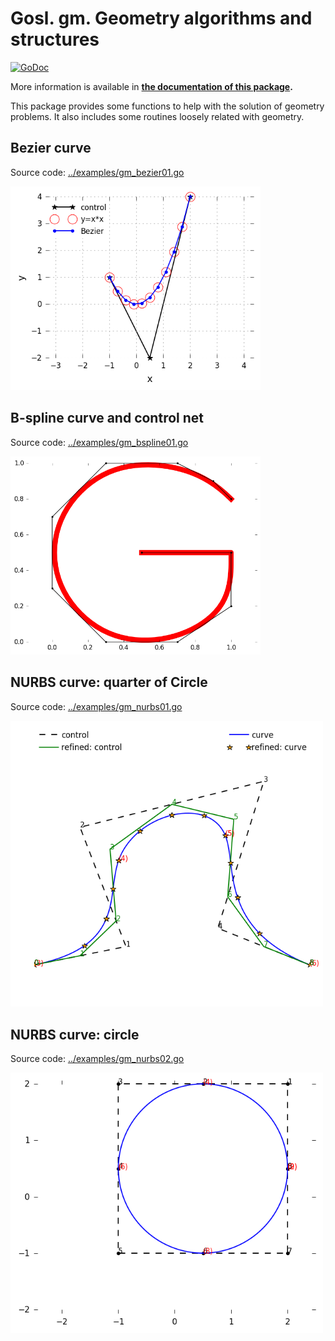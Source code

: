 # Gosl. gm. Geometry algorithms and structures

[![GoDoc](https://godoc.org/github.com/cpmech/gosl/gm?status.svg)](https://godoc.org/github.com/cpmech/gosl/gm) 

More information is available in **[the documentation of this package](https://godoc.org/github.com/cpmech/gosl/gm).**

This package provides some functions to help with the solution of geometry problems. It also
includes some routines loosely related with geometry.

## Bezier curve

Source code: <a href="../examples/gm_bezier01.go">../examples/gm_bezier01.go</a>

<div id="container">
<p><img src="../examples/figs/gm_bezier01.png" width="400"></p>
</div>



## B-spline curve and control net

Source code: <a href="../examples/gm_bspline01.go">../examples/gm_bspline01.go</a>

<div id="container">
<p><img src="../examples/figs/gm_bspline01.png" width="400"></p>
</div>



## NURBS curve: quarter of Circle

Source code: <a href="../examples/gm_nurbs01.go">../examples/gm_nurbs01.go</a>

<div id="container">
<p><img src="../examples/figs/gm_nurbs01.png" width="500"></p>
</div>



## NURBS curve: circle

Source code: <a href="../examples/gm_nurbs02.go">../examples/gm_nurbs02.go</a>

<div id="container">
<p><img src="../examples/figs/gm_nurbs02.png" width="500"></p>
</div>
